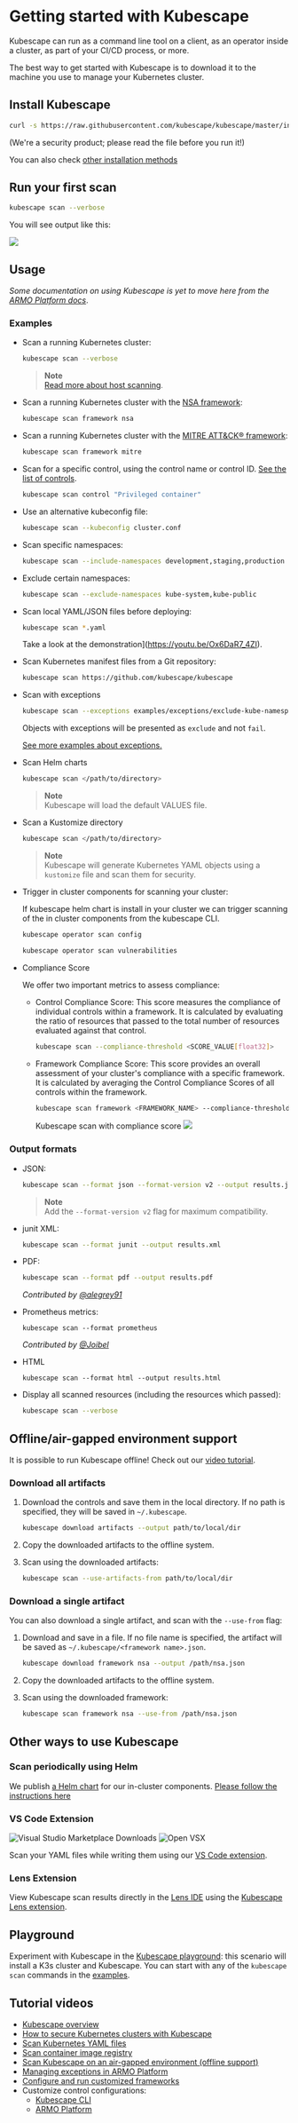 # Getting started with Kubescape

Kubescape can run as a command line tool on a client, as an operator inside a cluster, as part of your CI/CD process, or more.  

The best way to get started with Kubescape is to download it to the machine you use to manage your Kubernetes cluster.

## Install Kubescape

```sh
curl -s https://raw.githubusercontent.com/kubescape/kubescape/master/install.sh | /bin/bash
```

(We're a security product; please read the file before you run it!)

You can also check [other installation methods](installation.md)

## Run your first scan

```sh
kubescape scan --verbose
```

You will see output like this:

<img src="img/summary.png">

## Usage

_Some documentation on using Kubescape is yet to move here from the [ARMO Platform docs](https://hub.armosec.io/docs?utm_source=github&utm_medium=repository)_.

### Examples

* Scan a running Kubernetes cluster:

    ```sh
    kubescape scan --verbose
    ```

    > **Note**  
    > [Read more about host scanning](https://hub.armosec.io/docs/host-sensor?utm_source=github&utm_medium=repository).

* Scan a running Kubernetes cluster with the [NSA framework](https://www.nsa.gov/Press-Room/News-Highlights/Article/Article/2716980/nsa-cisa-release-kubernetes-hardening-guidance/):

    ```sh
    kubescape scan framework nsa
    ```

* Scan a running Kubernetes cluster with the [MITRE ATT&CK® framework](https://www.microsoft.com/security/blog/2021/03/23/secure-containerized-environments-with-updated-threat-matrix-for-kubernetes/):

    ```sh
    kubescape scan framework mitre
    ```

* Scan for a specific control, using the control name or control ID. [See the list of controls](https://hub.armosec.io/docs/controls?utm_source=github&utm_medium=repository).

    ```sh
    kubescape scan control "Privileged container"
    ```

* Use an alternative kubeconfig file:

    ```sh
    kubescape scan --kubeconfig cluster.conf
    ```

* Scan specific namespaces:

    ```sh
    kubescape scan --include-namespaces development,staging,production
    ```

* Exclude certain namespaces:

    ```sh
    kubescape scan --exclude-namespaces kube-system,kube-public
    ```

* Scan local YAML/JSON files before deploying:
    ```sh
    kubescape scan *.yaml
    ```

    Take a look at the demonstration](https://youtu.be/Ox6DaR7_4ZI).

* Scan Kubernetes manifest files from a Git repository:

    ```sh
    kubescape scan https://github.com/kubescape/kubescape
    ```

* Scan with exceptions

    ```sh
    kubescape scan --exceptions examples/exceptions/exclude-kube-namespaces.json
    ```

    Objects with exceptions will be presented as `exclude` and not `fail`.

    [See more examples about exceptions.](/examples/exceptions/README.md)

* Scan Helm charts 

    ```sh
    kubescape scan </path/to/directory>
    ```

    > **Note**  
    > Kubescape will load the default VALUES file.

* Scan a Kustomize directory 

    ```sh
    kubescape scan </path/to/directory>
    ```

    > **Note**  
    > Kubescape will generate Kubernetes YAML objects using a `kustomize` file and scan them for security.

* Trigger in cluster components for scanning your cluster:

    If kubescape helm chart is install in your cluster we can trigger scanning of the in cluster components from the kubescape CLI.
    ```sh
    kubescape operator scan config
    ```
    ```sh
    kubescape operator scan vulnerabilities
    ```

* Compliance Score

    We offer two important metrics to assess compliance:

    - Control Compliance Score: This score measures the compliance of individual controls within a framework. It is calculated by evaluating the ratio of resources that passed to the total number of resources evaluated against that control.
        ```sh
        kubescape scan --compliance-threshold <SCORE_VALUE[float32]>
        ```
    - Framework Compliance Score: This score provides an overall assessment of your cluster's compliance with a specific framework. It is calculated by averaging the Control Compliance Scores of all controls within the framework.
        ```sh
        kubescape scan framework <FRAMEWORK_NAME> --compliance-threshold <SCORE_VALUE[float32]>
        ```
        Kubescape scan with compliance score
        <img src="img/ks-scan-with-compliance.gif">

### Output formats

* JSON:

    ```sh
    kubescape scan --format json --format-version v2 --output results.json
    ```

    > **Note**  
    > Add the `--format-version v2` flag for maximum compatibility.

* junit XML: 

    ```sh
    kubescape scan --format junit --output results.xml
    ```

* PDF:

    ```sh
    kubescape scan --format pdf --output results.pdf
    ```

    _Contributed by [@alegrey91](https://github.com/alegrey91)_

* Prometheus metrics:

    ```
    kubescape scan --format prometheus
    ```

    _Contributed by [@Joibel](https://github.com/Joibel)_

* HTML

    ```
    kubescape scan --format html --output results.html
    ```

* Display all scanned resources (including the resources which passed):

    ```sh
    kubescape scan --verbose
    ```

## Offline/air-gapped environment support

It is possible to run Kubescape offline!  Check out our [video tutorial](https://youtu.be/IGXL9s37smM).

### Download all artifacts

1. Download the controls and save them in the local directory.  If no path is specified, they will be saved in `~/.kubescape`.

   ```sh
   kubescape download artifacts --output path/to/local/dir
   ```

2. Copy the downloaded artifacts to the offline system.

3. Scan using the downloaded artifacts:

   ```sh
   kubescape scan --use-artifacts-from path/to/local/dir
   ```

### Download a single artifact

You can also download a single artifact, and scan with the `--use-from` flag:

1. Download and save in a file. If no file name is specified, the artifact will be saved as `~/.kubescape/<framework name>.json`.

    ```sh
    kubescape download framework nsa --output /path/nsa.json
    ```

2. Copy the downloaded artifacts to the offline system.

3. Scan using the downloaded framework:

    ```sh
    kubescape scan framework nsa --use-from /path/nsa.json
    ```

## Other ways to use Kubescape

### Scan periodically using Helm 

We publish [a Helm chart](https://github.com/kubescape/helm-charts) for our in-cluster components. [Please follow the instructions here](https://hub.armosec.io/docs/installation-of-armo-in-cluster?utm_source=github&utm_medium=repository)

### VS Code Extension 

![Visual Studio Marketplace Downloads](https://img.shields.io/visual-studio-marketplace/d/kubescape.kubescape?label=VScode) ![Open VSX](https://img.shields.io/open-vsx/dt/kubescape/kubescape?label=openVSX&color=yellowgreen)

Scan your YAML files while writing them using our [VS Code extension](https://github.com/armosec/vscode-kubescape/blob/master/README.md).

### Lens Extension

View Kubescape scan results directly in the [Lens IDE](https://k8slens.dev/) using the [Kubescape Lens extension](https://github.com/armosec/lens-kubescape/blob/master/README.md).

## Playground

Experiment with Kubescape in the [Kubescape playground](https://killercoda.com/saiyampathak/scenario/kubescape): this scenario will install a K3s cluster and Kubescape.  You can start with any of the `kubescape scan` commands in the [examples](#examples).

## Tutorial videos

* [Kubescape overview](https://youtu.be/wdBkt_0Qhbg)
* [How to secure Kubernetes clusters with Kubescape](https://youtu.be/ZATGiDIDBQk)
* [Scan Kubernetes YAML files](https://youtu.be/Ox6DaR7_4ZI)
* [Scan container image registry](https://youtu.be/iQ_k8EnK-3s)
* [Scan Kubescape on an air-gapped environment (offline support)](https://youtu.be/IGXL9s37smM)
* [Managing exceptions in ARMO Platform](https://youtu.be/OzpvxGmCR80)
* [Configure and run customized frameworks](https://youtu.be/12Sanq_rEhs)
* Customize control configurations: 
  - [Kubescape CLI](https://youtu.be/955psg6TVu4) 
  - [ARMO Platform](https://youtu.be/lIMVSVhH33o)
